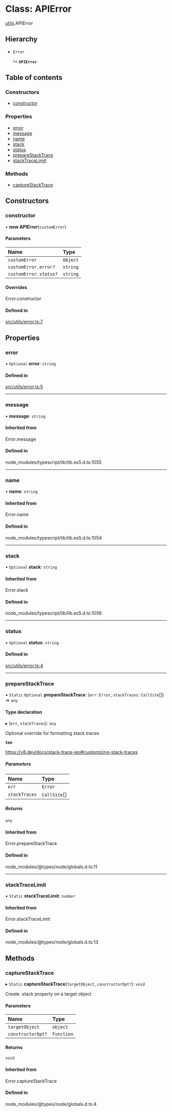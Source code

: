 # Class: APIError

[utils](../modules/utils.md).APIError

## Hierarchy

- `Error`

  ↳ **`APIError`**

## Table of contents

### Constructors

- [constructor](utils.APIError.md#constructor)

### Properties

- [error](utils.APIError.md#error)
- [message](utils.APIError.md#message)
- [name](utils.APIError.md#name)
- [stack](utils.APIError.md#stack)
- [status](utils.APIError.md#status)
- [prepareStackTrace](utils.APIError.md#preparestacktrace)
- [stackTraceLimit](utils.APIError.md#stacktracelimit)

### Methods

- [captureStackTrace](utils.APIError.md#capturestacktrace)

## Constructors

### constructor

• **new APIError**(`customError`)

#### Parameters

| Name | Type |
| :------ | :------ |
| `customError` | `Object` |
| `customError.error?` | `string` |
| `customError.status?` | `string` |

#### Overrides

Error.constructor

#### Defined in

[src/utils/error.ts:7](https://github.com/hoprnet/hopr-sdk/blob/4a3297e/src/utils/error.ts#L7)

## Properties

### error

• `Optional` **error**: `string`

#### Defined in

[src/utils/error.ts:5](https://github.com/hoprnet/hopr-sdk/blob/4a3297e/src/utils/error.ts#L5)

___

### message

• **message**: `string`

#### Inherited from

Error.message

#### Defined in

node_modules/typescript/lib/lib.es5.d.ts:1055

___

### name

• **name**: `string`

#### Inherited from

Error.name

#### Defined in

node_modules/typescript/lib/lib.es5.d.ts:1054

___

### stack

• `Optional` **stack**: `string`

#### Inherited from

Error.stack

#### Defined in

node_modules/typescript/lib/lib.es5.d.ts:1056

___

### status

• `Optional` **status**: `string`

#### Defined in

[src/utils/error.ts:4](https://github.com/hoprnet/hopr-sdk/blob/4a3297e/src/utils/error.ts#L4)

___

### prepareStackTrace

▪ `Static` `Optional` **prepareStackTrace**: (`err`: `Error`, `stackTraces`: `CallSite`[]) => `any`

#### Type declaration

▸ (`err`, `stackTraces`): `any`

Optional override for formatting stack traces

**`See`**

https://v8.dev/docs/stack-trace-api#customizing-stack-traces

##### Parameters

| Name | Type |
| :------ | :------ |
| `err` | `Error` |
| `stackTraces` | `CallSite`[] |

##### Returns

`any`

#### Inherited from

Error.prepareStackTrace

#### Defined in

node_modules/@types/node/globals.d.ts:11

___

### stackTraceLimit

▪ `Static` **stackTraceLimit**: `number`

#### Inherited from

Error.stackTraceLimit

#### Defined in

node_modules/@types/node/globals.d.ts:13

## Methods

### captureStackTrace

▸ `Static` **captureStackTrace**(`targetObject`, `constructorOpt?`): `void`

Create .stack property on a target object

#### Parameters

| Name | Type |
| :------ | :------ |
| `targetObject` | `object` |
| `constructorOpt?` | `Function` |

#### Returns

`void`

#### Inherited from

Error.captureStackTrace

#### Defined in

node_modules/@types/node/globals.d.ts:4
